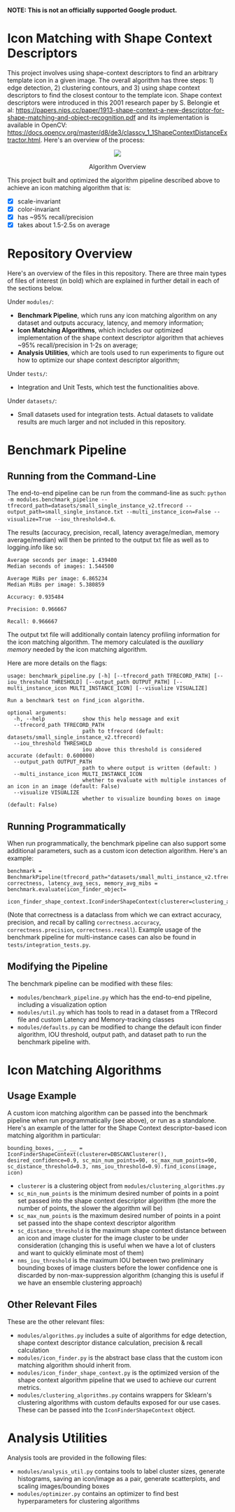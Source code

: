 **NOTE: This is not an officially supported Google product.**

# Icon Matching with Shape Context Descriptors

This project involves using shape-context descriptors to find an arbitrary template icon in a given image. The overall algorithm has three steps: 1) edge detection, 2) clustering contours, and 3) using shape context descriptors to find the closest contour to the template icon. Shape context descriptors were introduced in this 2001 research paper by S. Belongie et al: https://papers.nips.cc/paper/1913-shape-context-a-new-descriptor-for-shape-matching-and-object-recognition.pdf and its implementation is available in OpenCV: https://docs.opencv.org/master/d8/de3/classcv_1_1ShapeContextDistanceExtractor.html. Here's an overview of the process:

<p align="center">
  <img src="https://github.com/googleinterns/acuiti/blob/update-README/docs/Algorithm-Overview.png"/></p>

<p align="center">Algorithm Overview<p align="center">


This project built and optimized the algorithm pipeline described above to achieve an icon matching algorithm that is:
- [x] scale-invariant
- [x] color-invariant
- [x] has ~95% recall/precision 
- [x] takes about 1.5-2.5s on average

# Repository Overview
Here's an overview of the files in this repository. There are three main types of files of interest (in bold) which are explained in further detail in each of the sections below.

Under ```modules/```:
  - **Benchmark Pipeline**, which runs any icon matching algorithm on any dataset and outputs accuracy, latency, and memory information;
  - **Icon Matching Algorithms**, which includes our optimized implementation of the shape context descriptor algorithm that achieves ~95% recall/precision in 1-2s on average;
  - **Analysis Utilities**, which are tools used to run experiments to figure out how to optimize our shape context descriptor algorithm;

Under ```tests/```:
- Integration and Unit Tests, which test the functionalities above.

Under ```datasets/```:
- Small datasets used for integration tests. Actual datasets to validate results are much larger and not included in this repository.

# Benchmark Pipeline
## Running from the Command-Line
The end-to-end pipeline can be run from the command-line as such:
```python -m modules.benchmark_pipeline --tfrecord_path=datasets/small_single_instance_v2.tfrecord --output_path=small_single_instance.txt --multi_instance_icon=False --visualize=True --iou_threshold=0.6```. 

The results (accuracy, precision, recall, latency average/median, memory average/median) will then be printed to the output txt file as well as to logging.info like so:
```
Average seconds per image: 1.439400
Median seconds of images: 1.544500

Average MiBs per image: 6.865234
Median MiBs per image: 5.380859

Accuracy: 0.935484

Precision: 0.966667

Recall: 0.966667
```
The output txt file will additionally contain latency profiling information for the icon matching algorithm. The memory calculated is the *auxiliary memory* needed by the icon matching algorithm.

Here are more details on the flags:

```
usage: benchmark_pipeline.py [-h] [--tfrecord_path TFRECORD_PATH] [--iou_threshold THRESHOLD] [--output_path OUTPUT_PATH] [--multi_instance_icon MULTI_INSTANCE_ICON] [--visualize VISUALIZE]

Run a benchmark test on find_icon algorithm.

optional arguments:
  -h, --help            show this help message and exit
  --tfrecord_path TFRECORD_PATH
                        path to tfrecord (default: datasets/small_single_instance_v2.tfrecord)
  --iou_threshold THRESHOLD
                        iou above this threshold is considered accurate (default: 0.600000)
  --output_path OUTPUT_PATH
                        path to where output is written (default: )
  --multi_instance_icon MULTI_INSTANCE_ICON
                        whether to evaluate with multiple instances of an icon in an image (default: False)
  --visualize VISUALIZE
                        whether to visualize bounding boxes on image (default: False)
 ```
 
 ## Running Programmatically
When run programmatically, the benchmark pipeline can also support some additional parameters, such as a custom icon detection algorithm. Here's an example:
```
benchmark = BenchmarkPipeline(tfrecord_path="datasets/small_multi_instance_v2.tfrecord")
correctness, latency_avg_secs, memory_avg_mibs = benchmark.evaluate(icon_finder_object=
                                                                icon_finder_shape_context.IconFinderShapeContext(clusterer=clustering_algorithms.DBSCANClusterer()))
```
(Note that correctness is a dataclass from which we can extract accuracy, precision, and recall by calling ```correctness.accuracy```, ```correctness.precision```, ```correctness.recall```). Example usage of the benchmark pipeline for multi-instance cases can also be found in ```tests/integration_tests.py```. 

## Modifying the Pipeline
The benchmark pipeline can be modified with these files:
- ```modules/benchmark_pipeline.py``` which has the end-to-end pipeline, including a visualization option
- ```modules/util.py``` which has tools to read in a dataset from a TfRecord file and custom Latency and Memory-tracking classes
- ```modules/defaults.py``` can be modified to change the default icon finder algorithm, IOU threshold, output path, and dataset path to run the benchmark pipeline with.

# Icon Matching Algorithms
## Usage Example
A custom icon matching algorithm can be passed into the benchmark pipeline when run programmatically (see above), or run as a standalone. Here's an example of the latter for the Shape Context descriptor-based icon matching algorithm in particular:

```bounding_boxes, __, __ = IconFinderShapeContext(clusterer=DBSCANClusterer(), desired_confidence=0.9, sc_min_num_points=90, sc_max_num_points=90, sc_distance_threshold=0.3, nms_iou_threshold=0.9).find_icons(image, icon)```
- ```clusterer``` is a clustering object from ```modules/clustering_algorithms.py```
- ```sc_min_num_points``` is the minimum desired number of points in a point set passed into the shape context descriptor algorithm (the more the number of points, the slower the algorithm will be)
- ```sc_max_num_points``` is the maximum desired number of points in a point set passed into the shape context descriptor algorithm
- ```sc_distance_threshold``` is the maximum shape context distance between an icon and image cluster for the image cluster to be under consideration (changing this is useful when we have a lot of clusters and want to quickly eliminate most of them)
- ```nms_iou_threshold``` is the maximum IOU between two preliminary bounding boxes of image clusters before the lower confidence one is discarded by non-max-suppression algorithm (changing this is useful if we have an ensemble clustering approach)

## Other Relevant Files
These are the other relevant files:
- ```modules/algorithms.py``` includes a suite of algorithms for edge detection, shape context descriptor distance calculation, precision & recall calculation
- ```modules/icon_finder.py``` is the abstract base class that the custom icon matching algorithm should inherit from. 
- ```modules/icon_finder_shape_context.py``` is the optimized version of the shape context algorithm pipeline that we used to achieve our current metrics.
- ```modules/clustering_algorithms.py``` contains wrappers for Sklearn's clustering algorithms with custom defaults exposed for our use cases. These can be passed into the ```IconFinderShapeContext``` object.

# Analysis Utilities
Analysis tools are provided in the following files:
- ```modules/analysis_util.py``` contains tools to label cluster sizes, generate histograms, saving an icon/image as a pair, generate scatterplots, and scaling images/bounding boxes
- ```modules/optimizer.py``` contains an optimizer to find best hyperparameters for clustering algorithms
